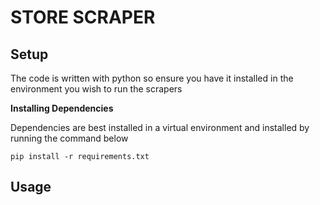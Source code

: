 # STORE SCRAPER

## Setup
The code is written with python so ensure you have it installed in the environment you wish to run the scrapers

**Installing Dependencies** 

Dependencies are best installed in a virtual environment and  installed by running the command below
```
pip install -r requirements.txt
```

## Usage

